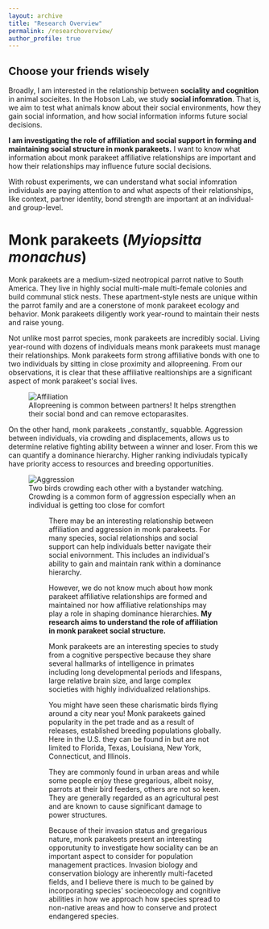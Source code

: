 ```yaml
---
layout: archive
title: "Research Overview"
permalink: /researchoverview/
author_profile: true
---
```


## Choose your friends wisely
Broadly, I am interested in the relationship between **sociality and cognition** in animal socieites. In the Hobson Lab, we study **social infomration**. That is, we aim to test what animals know about their social environments, how they gain social information, and how social information informs future social decisions. 

**I am investigating the role of affiliation and social support in forming and maintaining social structure in monk parakeets.** I want to know what information about monk parakeet affiliative relationships are important and how their relationships may influence future social decisions. 

With robust experiments, we can understand what social infomration individuals are paying attention to and what aspects of their relationships, like context, partner identity, bond strength are important at an individual- and group-level. 

Monk parakeets (_Myiopsitta monachus_)
======
Monk parakeets are a medium-sized neotropical parrot native to South America. They live in highly social multi-male multi-female colonies and build communal stick nests. These apartment-style nests are unique within the parrot family and are a conerstone of monk parakeet ecology and behavior. Monk parakeets diligently work year-round to maintain their nests and raise young.

Not unlike most parrot species, monk parakeets are incredibly social. Living year-round with dozens of individuals means monk parakeets must manage their relationships. Monk parakeets form strong affiliative bonds with one to two individuals by sitting in close proximity and allopreening. From our observations, it is clear that these affiliative realtionships are a significant aspect of monk parakeet's social lives. 

<figure>
  <img src="https://user-images.githubusercontent.com/78130420/147503000-a464b4e6-a7cf-46b5-89cc-ca77b0cb368f.png" alt="Affiliation">
  <figcaption>Allopreening is common between partners! It helps strengthen their social bond and can remove ectoparasites.</figcaption>
</figure>
On the other hand, monk parakeets _constantly_ squabble. Aggression between individuals, via crowding and displacements, allows us to determine relative fighting ability between a winner and loser. From this we can quantify a dominance hierarchy. Higher ranking indiviudals typically have priority access to resources and breeding opportunities. 
<figure>
  <img src="https://user-images.githubusercontent.com/78130420/147503051-04758d4b-b196-435e-a101-6c27532e3a83.png" alt="Aggression">
  <figcaption>Two birds crowding each other with a bystander watching. Crowding is a common form of aggression especially when an individual is getting too close for comfort </figcaption>
 <figure>

There may be an interesting relationship between affiliation and aggression in monk parakeets. For many species, social relationships and social support can help individuals better navigate their social enivornment. This includes an individual's ability to gain and maintain rank within a dominance hierarchy.

However, we do not know much about how monk parakeet affiliative relationships are formed and maintained nor how affiliative relationships may play a role in shaping dominance hierarchies. **My research aims to understand the role of affiliation in monk parakeet social structure.**

Monk parakeets are an interesting species to study from a cognitive perspective because they share several hallmarks of intelligence in primates including long developmental periods and lifespans, large relative brain size, and large complex societies with highly individualized relationships.

You might have seen these charismatic birds flying around a city near you! Monk parakeets gained popularity in the pet trade and as a result of releases, established breeding populations globally. Here in the U.S. they can be found in but are not limited to Florida, Texas, Louisiana, New York, Connecticut, and Illinois. 

They are commonly found in urban areas and while some people enjoy these gregarious, albeit noisy, parrots at their bird feeders, others are not so keen. They are generally regarded as an agricultural pest and are known to cause significant damage to power structures.

Because of their invasion status and gregarious nature, monk parakeets present an interesting opporutunity to investigate how sociality can be an important aspect to consider for population management practices. Invasion biology and conservation biology are inherently multi-faceted fields, and I believe there is much to be gained by incorporating species' socieoecology and cognitive abilities in how we approach how species spread to non-native areas and how to conserve and protect endangered species. 

